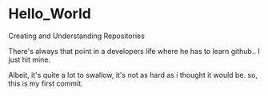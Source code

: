 # Hello_World
Creating and Understanding Repositories

There's always that point in a developers life where he has to learn github..
I just hit mine.

Albeit, it's quite a lot to swallow, it's not as hard as i thought it would be.
so, this is my first commit.
